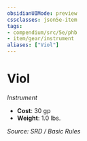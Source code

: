 ```yaml
---
obsidianUIMode: preview
cssclasses: json5e-item
tags:
- compendium/src/5e/phb
- item/gear/instrument
aliases: ["Viol"]
---
```

# Viol
*Instrument*  

- **Cost**: 30 gp
- **Weight**: 1.0 lbs.

*Source: SRD / Basic Rules*